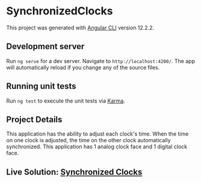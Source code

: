 # SynchronizedClocks
This project was generated with [Angular CLI](https://github.com/angular/angular-cli) version 12.2.2.

## Development server

Run `ng serve` for a dev server. Navigate to `http://localhost:4200/`. The app will automatically reload if you change any of the source files.

## Running unit tests

Run `ng test` to execute the unit tests via [Karma](https://karma-runner.github.io).

## Project Details

This application has the ability to adjust each clock's time. When the time on one clock is adjusted, the time on the other clock automatically synchronized. This application has 1 analog clock face and 1 digital clock face.

## Live Solution: [Synchronized Clocks](http://clocks.alltechs.ca)
